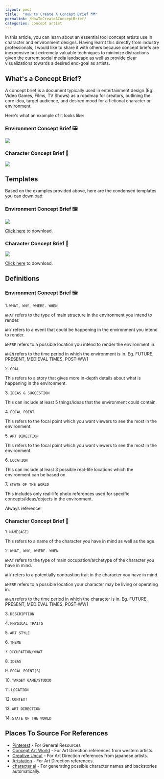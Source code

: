 ```yaml
---
layout: post
title:  "How to Create A Concept Brief 🗺️"
permalink: /HowToCreateAConceptBrief/
categories: concept artist
---
```


In this article, you can learn about an essential tool concept artists use in character and environment designs. Having learnt this directly from industry professionals, I would like to share it with others because concept briefs are inexpensive but extremely valuable techniques to minimize distractions given the current social media landscape as well as provide clear visualizations towards a desired end-goal as artists.

##  **What's a Concept Brief?**

A concept brief is a document typically used in entertainment design (Eg. Video Games, Films, TV Shows) as a roadmap for creators, outlining the core idea, target audience, and desired mood for a fictional character or environment.

Here's what an example of it looks like:

### Environment Concept Brief 🖼️
![](/img/2024_04_05/env_concept_brief.png)

### Character Concept Brief 👤
![](/img/2024_04_05/char_concept_brief.png)

## **Templates**

Based on the examples provided above, here are the condensed templates you can download:

### Environment Concept Brief 🖼️
![](/img/2024_04_05/ed_concept_brief_template.png)

[Click here](https://github.com/cardboardcode/cardboardcode.github.io/raw/main/img/2024_04_05/ed_concept_brief_template.pur) to download.

### Character Concept Brief 👤
![](/img/2024_04_05/char_concept_brief_template.png)

[Click here](https://github.com/cardboardcode/cardboardcode.github.io/raw/main/img/2024_04_05/char_concept_brief_template.pur) to download.

## **Definitions**

### Environment Concept Brief 🖼️

1\. `WHAT, WHY, WHERE. WHEN`

`WHAT` refers to the type of main structure in the environment you intend to render.

`WHY` refers to a event that could be happening in the environment you intend to render.

`WHERE` refers to a possible location you intend to render the environment in.

`WHEN` refers to the time period in which the environment is in. Eg. FUTURE, PRESENT, MEDIEVAL TIMES, POST-WW1

2\. `GOAL`

This refers to a story that gives more in-depth details about what is happening in the environment.

3\. `IDEAS & SUGGESTION`

This can include at least 5 things/ideas that the environment could contain.

4\. `FOCAL POINT`

This refers to the focal point which you want viewers to see the most in the environment.

5\. `ART DIRECTION`

This refers to the focal point which you want viewers to see the most in the environment.

6\. `LOCATION`

This can include at least 3 possible real-life locations which the environment can be based on.

7\. `STATE OF THE WORLD`

This includes only real-life photo references used for specific concepts/ideas/objects in the environment.

Always reference!

### Character Concept Brief 👤

1\. `NAME(AGE)`

This refers to a name of the character you have in mind as well as the age.

2\. `WHAT, WHY, WHERE. WHEN`

`WHAT` refers to the type of main occupation/archetype of the character you have in mind.

`WHY` refers to a potentially contrasting trait in the character you have in mind.

`WHERE` refers to a possible location your character may be living or operating in.

`WHEN` refers to the time period in which the character is in. Eg. FUTURE, PRESENT, MEDIEVAL TIMES, POST-WW1

3\. `DESCRIPTION`

4\. `PHYSICAL TRAITS`

5\. `ART STYLE`

6\. `THEME`

7\. `OCCUPATION/WHAT`

8\. `IDEAS`

9\. `FOCAL POINT(S)`

10\. `TARGET GAME/STUDIO`

11\. `LOCATION`

12\. `CONTEXT`

13\. `ART DIRECTION`

14\. `STATE OF THE WORLD`

## **Places To Source For References**

- [Pinterest](https://www.pinterest.com/) - For General Resources
- [Concept Art World](https://conceptartworld.com/) - For Art Direction references from western artists.
- [Creative Uncut](https://www.creativeuncut.com/) - For Art Direction references from japanese artists.
- [Artstation](https://www.artstation.com/) - For Art Direction references.
- [character.ai](https://character.ai/) - For generating possible character names and backstories automatically.

